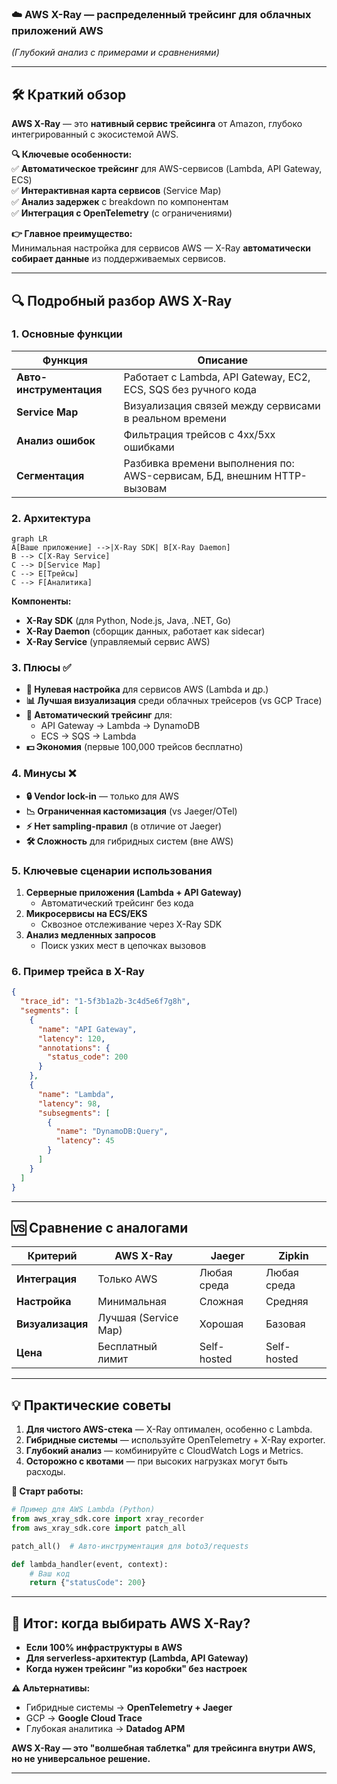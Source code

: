 ### **☁️ AWS X-Ray — распределенный трейсинг для облачных приложений AWS**
_(Глубокий анализ с примерами и сравнениями)_

---
## **🛠️ Краткий обзор**
**AWS X-Ray** — это **нативный сервис трейсинга** от Amazon, глубоко интегрированный с экосистемой AWS.

**🔍 Ключевые особенности:**  
✅ **Автоматическое трейсинг** для AWS-сервисов (Lambda, API Gateway, ECS)  
✅ **Интерактивная карта сервисов** (Service Map)  
✅ **Анализ задержек** с breakdown по компонентам  
✅ **Интеграция с OpenTelemetry** (с ограничениями)

**👉 Главное преимущество:**  
Минимальная настройка для сервисов AWS — X-Ray **автоматически собирает данные** из поддерживаемых сервисов.

---
## **🔍 Подробный разбор AWS X-Ray**

### **1. Основные функции**

|Функция|Описание|
|---|---|
|**Авто-инструментация**|Работает с Lambda, API Gateway, EC2, ECS, SQS без ручного кода|
|**Service Map**|Визуализация связей между сервисами в реальном времени|
|**Анализ ошибок**|Фильтрация трейсов с 4xx/5xx ошибками|
|**Сегментация**|Разбивка времени выполнения по: AWS-сервисам, БД, внешним HTTP-вызовам|

### **2. Архитектура**
```mermaid
graph LR
A[Ваше приложение] -->|X-Ray SDK| B[X-Ray Daemon]
B --> C[X-Ray Service]
C --> D[Service Map]
C --> E[Трейсы]
C --> F[Аналитика]
```

**Компоненты:**
- **X-Ray SDK** (для Python, Node.js, Java, .NET, Go)    
- **X-Ray Daemon** (сборщик данных, работает как sidecar)    
- **X-Ray Service** (управляемый сервис AWS)    

### **3. Плюсы ✅**
- **🚀 Нулевая настройка** для сервисов AWS (Lambda и др.)    
- **📊 Лучшая визуализация** среди облачных трейсеров (vs GCP Trace)    
- **🔗 Автоматический трейсинг** для:    
    - API Gateway → Lambda → DynamoDB        
    - ECS → SQS → Lambda        
- **💵 Экономия** (первые 100,000 трейсов бесплатно)    

### **4. Минусы ❌**
- **🔒 Vendor lock-in** — только для AWS    
- **📉 Ограниченная кастомизация** (vs Jaeger/OTel)    
- **⚡ Нет sampling-правил** (в отличие от Jaeger)    
- **🛠️ Сложность** для гибридных систем (вне AWS)    

### **5. Ключевые сценарии использования**
1. **Серверные приложения (Lambda + API Gateway)**    
    - Автоматический трейсинг без кода        
2. **Микросервисы на ECS/EKS**    
    - Сквозное отслеживание через X-Ray SDK        
3. **Анализ медленных запросов**    
    - Поиск узких мест в цепочках вызовов        

### **6. Пример трейса в X-Ray**
```json
{
  "trace_id": "1-5f3b1a2b-3c4d5e6f7g8h",
  "segments": [
    {
      "name": "API Gateway",
      "latency": 120,
      "annotations": {
        "status_code": 200
      }
    },
    {
      "name": "Lambda",
      "latency": 98,
      "subsegments": [
        {
          "name": "DynamoDB:Query",
          "latency": 45
        }
      ]
    }
  ]
}
```

---

## **🆚 Сравнение с аналогами**

|Критерий|AWS X-Ray|Jaeger|Zipkin|
|---|---|---|---|
|**Интеграция**|Только AWS|Любая среда|Любая среда|
|**Настройка**|Минимальная|Сложная|Средняя|
|**Визуализация**|Лучшая (Service Map)|Хорошая|Базовая|
|**Цена**|Бесплатный лимит|Self-hosted|Self-hosted|

---
## **💡 Практические советы**
1. **Для чистого AWS-стека** — X-Ray оптимален, особенно с Lambda.    
2. **Гибридные системы** — используйте OpenTelemetry + X-Ray exporter.    
3. **Глубокий анализ** — комбинируйте с CloudWatch Logs и Metrics.    
4. **Осторожно с квотами** — при высоких нагрузках могут быть расходы.    

**🚀 Старт работы:**
```python
# Пример для AWS Lambda (Python)
from aws_xray_sdk.core import xray_recorder
from aws_xray_sdk.core import patch_all

patch_all()  # Авто-инструментация для boto3/requests

def lambda_handler(event, context):
    # Ваш код
    return {"statusCode": 200}
```

---
## **📌 Итог: когда выбирать AWS X-Ray?**
- **Если 100% инфраструктуры в AWS**    
- **Для serverless-архитектур (Lambda, API Gateway)**    
- **Когда нужен трейсинг "из коробки" без настроек**    

**⚠️ Альтернативы:**
- Гибридные системы → **OpenTelemetry + Jaeger**    
- GCP → **Google Cloud Trace**    
- Глубокая аналитика → **Datadog APM**    

**AWS X-Ray — это "волшебная таблетка" для трейсинга внутри AWS, но не универсальное решение.**

---
